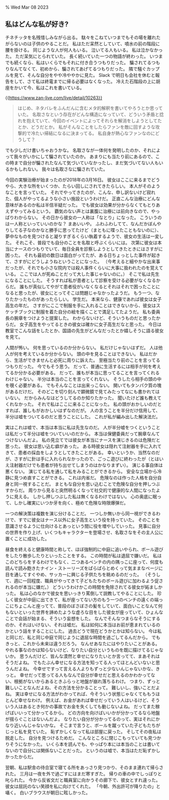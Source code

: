 % Wed Mar 08 2023

## 私はどんな私が好き?

チネチッタを名残惜しみながら出る。
駄々をこねていつまでもその場を離れたがらないのは子供のやることだ。
私はただ呆然としていて、噴水の前の階段に腰を掛ける。
同じような人が何人もいる。
泣いてる人もいる。
私は泣かなかった。 ただ呆気にとられていた。
長く続いていた一つの物語が終わった。
いつまでも続くなら、私はいくらでもそれに付き合うつもりだった。
騙されてるつもりなんてなくて、初めから、騙されてあげてるつもりだった。
隣で騒ぐカップルを見て、そんな自分をやや冷ややかに見た。
Slack で明日も会社を休むと報告をして、さて私は終電までに帰る必要はなくなった。
冷えた石階段の上に胡座をかいて今、私はこれを書いている。

{{https://www.zan-live.com/live/detail/10263}}

> はじめ、ネタバレをふんだんに含むメタ的解釈を書いてやろうとか思っていた。
> 名取さなという存在がどんな構造になっていて、どういう矛盾と捻れを抱えていて、今回のイベントによってそれらを解消をしようとしてたとか、どうだとか。
> 私がそんなことをしたらファンを敵に回すような攻撃的で冷たい帰結になるに決まってる。
> 私自身が熱心なファンなのにどうして？

でも少しだけ書いちゃおうかな。
名取さなが一体何を発明したのか、それによって我々がいかにして騙されていたのか。
あまりにも当たり前にあるので、この時まで自分が騙されたなんて気づいていなかったし、まだ気づいてない人もいるかもしれない。
我々は名取さなに騙されていた。

今回の実験治療が始まったのが2018年の3月16日。
彼女はここに来るまでどうやら、大きな所をいくつか、たらい回しにされてきたらしい。
本人がそのようなことを言っていた。
それでやってきたのが、こんな、申し訳ないけど寂れた、個人がやってるような小さい施設というわけだ。
正直こんな治療にどんな意味があるのか私は半信半疑だった。
でも彼女は効果が分からなくてもとりあえずやってみるという。
覇気のない声とは裏腹に治療には前向きなので、やっぱりわからない。
その日から彼女の一人称は「なとり」になった。
こういうのは一人称といっていいのかな？
まあいいや。 ふわふわしてて、なんだかぼんやりしてる子なのかなと勝手に思ってたけど（まともに喋ったこともないのに）、夢中なものを見つけると凝りすぎるくらい執着するようで、彼女の生活は一変した。
それこそ、普段でも自分のことを名取と呼ぶくらいには。
次第に彼女は本当にナースのつもりでいて、毎日全員を診察しようとしてきたときにはさすがに困った。
それも最初の数日は面白がってたが、ある日ちょっとした事件が起きて、さすがにどうしようねということになった。
（今考えると細やかな出来事だったが、それでも小さな院内では殺人事件くらいに大事に扱われたのを覚えている。
ここでは人が死ぬことだって大した事じゃないのに。）
そこで私は先生になることにした。
そうすれば私が患者として診察を受ける必要がなくなるからだ。
誰もが真似してやがて患者役がいなくなるとそれはそれで困ったことになると思ったが、彼女にとってそこは問題じゃなかったようだ。
もう一つ、なりたかったものがあったらしい。
学生だ。
本来なら、健康であれば彼女は女子高生の年だ。
さすがにここで制服を手に入れることはできないから、彼女はスケッチブックに制服を着た自分の絵を描くことで満足してたようだ。
私も委員長の腕章をつけようと提案した。
わからないけど、そういうものだと思ったからだ。
女子高生をやってるときの彼女は確かに女子高生だなと思った。
今日は教室でこんな話をしたとか、国語の先生がどんなだったとか嬉しそうに語る彼女を見て。

人間が怖い。 何を思っているのか分からない。
私だけじゃないはずだ。
人は他人が何を考えているか分からない。
頭の中を見ることはできない。
私はだから、生活ができませんと必死に周りに訴えた。
至極当たり前のことを言ってるつもりだった。
今でもそう思う。
だって、普通に生活するには相手が何を考えてるか分かる必要がある。
だって、誰もが本当に思ってることを言ってくれるわけじゃない。
半分は本当のことを言ってくれない。
そうしたら相手の頭の中を覗く必要がある。
でもそんなことは出来っこない。
開いてもタンパク質の塊があるだけだ。
そのどこを切り刻んで顕微鏡で見てみたってなにも書かれてはいない。
だからみんなはどうしてるのか知りたかった。
聞いたけど誰も教えてくれなかった。
それで私はここに来ることになった。
私の頭がおかしいのだとすれば、誰しもがおかしいはずなのだが。
人の言うことを半分だけ信用して、半分は嘘をついてるのだと思うことにした。
これが私が編み出した解決法だ。

実はこれは嘘で、本当は本当に私は先生なのだ。
人が半分嘘をつくということは私だって半分は嘘をついていいのだから。
本当は保健委員だって腕章なんてつけないんだよ。
私の見立てでは彼女が本当にナースを演じきるのは危険だと思った。
彼女は思い込む癖があった。
ある時彼女は隠れて注射器を手に入れてきて、患者の採血をしようとしてきたことがある。
幸いというか、当然なのだが、さすがに針は手に入れられなかったので、ごっこ遊びに終わったが（とはいえ注射器だけでも患者が持ち出せてしまうのはかなりまずい）。
演じる事自体は悪くない。
演じてる私を通して私をみることができるから。
安全な立場から冷静に見つめ直すことができる。 これは内省だ。
危険なのは作った人格を自分自身と同一視することだ。
まともな自分を思い込むことで危険な自分を押しつぶすからだ。
周りから見ると突然明るくなって社交的で健康的な人間になったように見える。
しかし押しつぶした私は無くなるわけではない。
心の奥底に眠って、しかし確実にいつか牙を向く、極めて危険な時限爆弾だ。

一つの解決策は複数を演じ分けることだ。
一つしか無いから同一視ができるわけで、すでに彼女はナース以外に女子高生という役を持っていた。
そのことを意識させるように仕向けるとあっという間に役を増やしていった。
見事に自分の世界を作り上げ、いくつもキャラクターを登場させ、名取さなをその主人公に置くことに成功した。

昼食を終えると健康時間と称して、ほぼ強制的に中庭に追いやられ、ボール遊びをしたり散歩したりといったことをする。 この時間が私は退屈で嫌いだ。
私はこのどちらをするわけでもなく、二つあるベンチの内の隅っこに座って、何度も読んで読み飽きたナイン・ストーリーズをぱらぱらとめくって気ままなページに目を通してすぐやめ、サッカーに興じる子供たちを眺めるのだった。
（そうして、週に一回程度、職員がやってきて子どもたちのボール遊びに加わるよう促されるのが本当に嫌だ。）
どういうわけかこの時間を免除されてる彼女が妬ましかった。
私は心のなかで彼女を思いっきり罵倒して説教してやることにした。
珍しく彼女が中庭に出てきて、私が座ってない方のもう一つのベンチの遠くの端っこにちょこんと座ってて、普段のぼさぼさの髪をしていて、面白いことなんて何もないといった世界を諦めたような虚ろな目をした彼女が座っていて、ひょんなことで会話が始まる、そういう妄想をした。
なんでそんなつまらなそうにするのか、それはいけない、それは嘘だ。
私は如何に本当はお前が恵まれているのかという話をすることにした。
過去どうで現在どうかとかは知らない。 今は私と同じだ、私と同じ中庭で同じように退屈な時間を過ごしてるんだから。
でもきっと、これから未来は違うだろう。
なんせあなたにはやりたいことがある。 やれる事なのかは知らないけど、なりたい自分というものを既に描けてるじゃないか。
思うんだけど、皆んな漠然と幸せになりたいとか言ってて、まあそれはそうだよね。 でもたぶん幸せになる方法を知ってる人ってほとんどいないと思うんだよね。 今幸せですって言える人よりもずっと少ないんじゃないかな、きっと。 幸せだって思ってる人もなんで自分が幸せだと思えるのかわかってない、根拠がないからあるときふらっと地盤が崩れ落ちるわけ。 つまり、ずっと難しいことなんだよね、その方法を分かることって。 難しいし、強いことだよね。 実は幸せになる方法がわかってれば、今そういう状態じゃなくてももうほとんど幸せなわけ。 例えば、お金があれば幸せだっていう人はいるけど、そういう人はあるとき何かの事故でお金を失くしても動じないよね。 だってまた稼げばいいって分かってるから。 どの方向を向けばいいかが分かってるなら地盤が揺らぐことはないんだよ。 なりたい自分が分かってるのって、実はそれにかなり近いんじゃないかな。
そこまで言うと、ボールを蹴っていた子どもたちがじっと私を見ていた。
恥ずかしくなって私は部屋に戻った。
そしてその夜私は脱走した。
自分を見つけるためだ。
こんなところに閉じこもっていても見つかりそうになかった。
いくら本を読んでも、やっぱり本には本当のことは書いてないので自分には関係ないことだった。
というのは嘘で、本当はただ恥ずかしかったからだ。

翌朝、私は駅舎の待合室で寝てる所をあっさり見つかり、そのまま連れて帰らされた。
三月は一夜を外で過ごすにはまだ寒すぎた。
帰りの車の中でしっぽりと叱られた。
今から反省文だと職員室に向かうその廊下で、彼女とすれ違った。
彼女は屈託のない笑顔を私に向けてくれた。
「今朝、外出許可が降りたの」と囁く。
白いブラウスが朝日に眩しかった。
